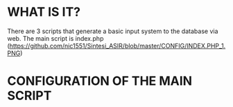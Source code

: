 # WHAT IS IT?

There are 3 scripts that generate a basic input system to the database via web. The main script is index.php (https://github.com/nic1551/Sintesi_ASIR/blob/master/CONFIG/INDEX.PHP_1.PNG)

# CONFIGURATION OF THE MAIN SCRIPT

